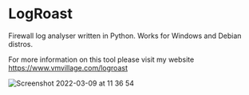 # LogRoast
 Firewall log analyser written in Python. Works for Windows and Debian distros.

For more information on this tool please visit my website https://www.vmvillage.com/logroast

![Screenshot 2022-03-09 at 11 36 54](https://user-images.githubusercontent.com/53338724/157515382-bfe2db14-d582-49a6-9c4a-c2399b632bce.png)
